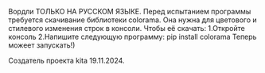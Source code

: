 Вордли ТОЛЬКО НА РУССКОМ ЯЗЫКЕ. Перед испытанием программы требуется скачивание библиотеки colorama. Она нужна для цветового и стилевого изменения строк в консоли. Чтобы её скачать:
1.Откройте консоль
2.Напишите следующую программу:
pip install colorama
Теперь можеет запускать!)

Создатель проекта kita 19.11.2024.
